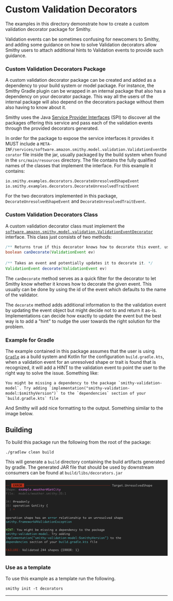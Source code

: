 # Custom Validation Decorators

The examples in this directory demonstrate how to create a custom validation decorator package for Smithy.

Validation events can be sometimes confusing for newcomers to Smithy, and adding some guidance on how to solve
Validation decorators allow Smithy users to attach additional hints to Validation events to provide such guidance. 

### Custom Validation Decorators Package

A custom validation decorator package can be created and added as a dependency to your build system or model package.
For instance, the Smithy Gradle plugin can be wrapped in an internal package that also has a dependency on your
decorator package. This way all the users of the internal package will also depend on the decorators package
without them also having to know about it.

Smithy uses the Java
[Service Provider Interfaces](https://docs.oracle.com/javase/tutorial/sound/SPI-intro.html) (SPI) to discover
all the packages offering this service and pass each of the validation events through the provided decorators 
generated.

In order for the package to expose the service interfaces it provides it MUST include a
`META-INF/services/software.amazon.smithy.model.validation.ValidationEventDecorator` file inside the jar,
usually packaged by the build system when found in the `src/main/resources` directory. The file contains the
fully qualified names of the classes that implement the interface. For this example it contains:

```
io.smithy.examples.decorators.DecorateUnresolvedShapeEvent
io.smithy.examples.decorators.DecorateUnresolvedTraitEvent
```

For the two decorators implemented in this package, `DecorateUnresolvedShapeEvent` and
`DecorateUnresolvedTraitEvent`.

### Custom Validation Decorators Class

A custom validation decorator class must implement the
[`software.amazon.smithy.model.validation.ValidationEventDecorator`](https://smithy.io/javadoc/1.32.0/software/amazon/smithy/model/validation/ValidationEventDecorator.html)
interface. This class just consists of two methods:

```java
/** Returns true if this decorator knows how to decorate this event, usually by looking at the event id. */
boolean canDecorate(ValidationEvent ev)

/** Takes an event and potentially updates it to decorate it. */
ValidationEvent decorate(ValidationEvent ev)
```

The `canDecorate` method serves as a quick filter for the decorator to let Smithy know whether it knows how to
decorate the given event. This usually can be done by using the id of the event which defaults to the name of
the validator.

The `decorate` method adds additional information to the the validation event by updating the event object but might decide not to and return it
as-is. Implementations can decide how exactly to update the event but the best way is to add a "hint" to
nudge the user towards the right solution for the problem.

### Example for Gradle

The example contained in this package assumes that the user is using [`Gradle`](https://gradle.org/) as a
build system and Kotlin for the configuration `build.gradle.kts`, when a validation event for an unresolved
shape or trait is found that is recognized, it will add a HINT to the validation event to point the user to
the right way to solve the issue. Something like:

```
You might be missing a dependency to the package `smithy-validation-model`. Try adding `implementation("smithy-validation-model:$smithyVersion")` to the `dependencies` section of your `build.gradle.kts` file
```

And Smithy will add nice formatting to the output. Something similar to the image below.

## Building
To build this package run the following from the root of the package:

```
./gradlew clean build
```

This will generate a `build` directory containing the build artifacts generated by
gradle. The generated JAR file that should be used by downstream consumers can be
found at `build/libs/decorators.jar`


![alt text](decorator-hint.png)


### Use as a template
To use this example as a template run the following.

```console
smithy init -t decorators
```

---
